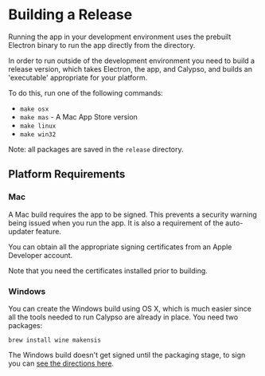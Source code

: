 # Building a Release

Running the app in your development environment uses the prebuilt Electron binary to run the app directly from the directory.

In order to run outside of the development environment you need to build a release version, which takes Electron, the app, and Calypso, and builds an 'executable' appropriate for your platform.

To do this, run one of the following commands:

* `make osx`
* `make mas` - A Mac App Store version
* `make linux`
* `make win32`

Note: all packages are saved in the `release` directory.

## Platform Requirements

### Mac

A Mac build requires the app to be signed. This prevents a security warning being issued when you run the app. It is also a requirement of the auto-updater feature.

You can obtain all the appropriate signing certificates from an Apple Developer account.

Note that you need the certificates installed prior to building.

### Windows

You can create the Windows build using OS X, which is much easier since all the tools needed to run Calypso are already in place. You need two packages:

`brew install wine makensis`

The Windows build doesn't get signed until the packaging stage, to sign you can [see the directions here](https://mkaz.wordpress.com/2015/12/09/code-signing-a-windows-application/).
